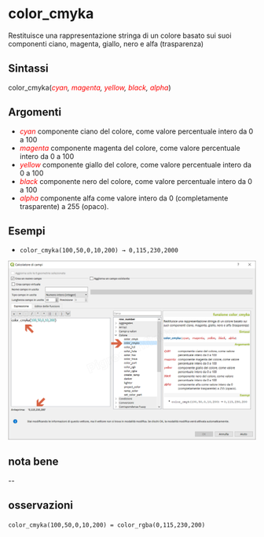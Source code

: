 # color_cmyka

Restituisce una rappresentazione stringa di un colore basato sui suoi componenti ciano, magenta, giallo, nero e alfa (trasparenza)

## Sintassi

color_cmyka(_<span style="color:red;">cyan</span>, <span style="color:red;">magenta</span>, <span style="color:red;">yellow</span>, <span style="color:red;">black</span>, <span style="color:red;">alpha</span>_)

## Argomenti

* _<span style="color:red;">cyan</span>_ componente ciano del colore, come valore percentuale intero da 0 a 100
* _<span style="color:red;">magenta</span>_ componente magenta del colore, come valore percentuale intero da 0 a 100
* _<span style="color:red;">yellow</span>_ componente giallo del colore, come valore percentuale intero da 0 a 100
* _<span style="color:red;">black</span>_ componente nero del colore, come valore percentuale intero da 0 a 100
* _<span style="color:red;">alpha</span>_ componente alfa come valore intero da 0 (completamente trasparente) a 255 (opaco).

## Esempi

* `color_cmyka(100,50,0,10,200) → 0,115,230,2000`

![](/img/colore/color_cmyka/color_cmyka1.png)

## nota bene

--

## osservazioni

`color_cmyka(100,50,0,10,200) = color_rgba(0,115,230,200)`
